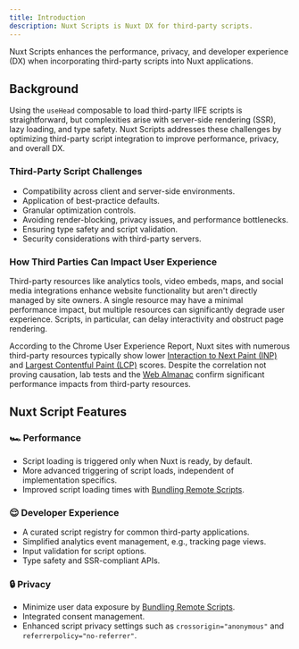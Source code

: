 ```yaml
---
title: Introduction
description: Nuxt Scripts is Nuxt DX for third-party scripts.
---
```


Nuxt Scripts enhances the performance, privacy, and developer experience (DX) when incorporating third-party scripts into Nuxt applications.

## Background

Using the `useHead` composable to load third-party IIFE scripts is straightforward, but complexities arise with server-side rendering (SSR), lazy loading, and type safety. Nuxt Scripts addresses these challenges by optimizing third-party script integration to improve performance, privacy, and overall DX.

### Third-Party Script Challenges

- Compatibility across client and server-side environments.
- Application of best-practice defaults.
- Granular optimization controls.
- Avoiding render-blocking, privacy issues, and performance bottlenecks.
- Ensuring type safety and script validation.
- Security considerations with third-party servers.

### How Third Parties Can Impact User Experience

Third-party resources like analytics tools, video embeds, maps, and social media integrations enhance website functionality but aren't directly managed by site owners. A single resource may have a minimal performance impact, but multiple resources can significantly degrade user experience. Scripts, in particular, can delay interactivity and obstruct page rendering.

According to the Chrome User Experience Report, Nuxt sites with numerous third-party resources typically show lower [Interaction to Next Paint (INP)](https://web.dev/articles/inp) and [Largest Contentful Paint (LCP)](https://web.dev/articles/lcp) scores. Despite the correlation not proving causation, lab tests and the [Web Almanac](https://almanac.httparchive.org/en/2022/third-parties) confirm significant performance impacts from third-party resources.

## Nuxt Script Features

### 🏎️ Performance

- Script loading is triggered only when Nuxt is ready, by default.
- More advanced triggering of script loads, independent of implementation specifics.
- Improved script loading times with [Bundling Remote Scripts](/docs/guides/bundling).

### 😌 Developer Experience

- A curated script registry for common third-party applications.
- Simplified analytics event management, e.g., tracking page views.
- Input validation for script options.
- Type safety and SSR-compliant APIs.

### 🔒 Privacy

- Minimize user data exposure by [Bundling Remote Scripts](/docs/guides/bundling).
- Integrated consent management.
- Enhanced script privacy settings such as `crossorigin="anonymous"` and `referrerpolicy="no-referrer"`.
